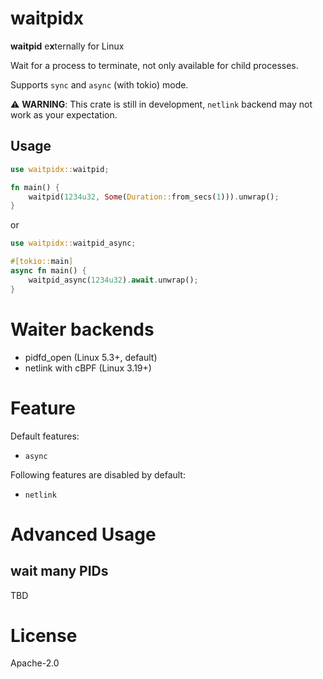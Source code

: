 # waitpidx

**waitpid** e**x**ternally for Linux

Wait for a process to terminate, not only available for child processes.

Supports `sync` and `async` (with tokio) mode.

⚠️ **WARNING**: This crate is still in development, `netlink` backend may not work as your expectation.

## Usage

```rust
use waitpidx::waitpid;

fn main() {
    waitpid(1234u32, Some(Duration::from_secs(1))).unwrap();
}
```

or

```rust
use waitpidx::waitpid_async;

#[tokio::main]
async fn main() {
    waitpid_async(1234u32).await.unwrap();
}
```

# Waiter backends

+ pidfd_open (Linux 5.3+, default)
+ netlink with cBPF (Linux 3.19+)

# Feature

Default features:

+ `async`

Following features are disabled by default:

+ `netlink`

# Advanced Usage

## wait many PIDs

TBD

# License

Apache-2.0
